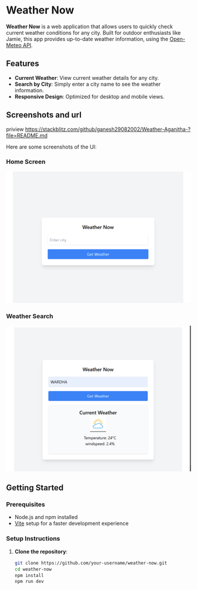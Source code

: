 # Weather Now

**Weather Now** is a web application that allows users to quickly check current weather conditions for any city. Built for outdoor enthusiasts like Jamie, this app provides up-to-date weather information, using the [Open-Meteo API](https://open-meteo.com/).

## Features
- **Current Weather**: View current weather details for any city.
- **Search by City**: Simply enter a city name to see the weather information.
- **Responsive Design**: Optimized for desktop and mobile views.

## Screenshots and url
priview 
https://stackblitz.com/github/ganesh29082002/Weather-Aganitha-?file=README.md

Here are some screenshots of the UI:

### Home Screen
![Home Screen](src/assets/image.png)

### Weather Search
![Weather Search](src/assets/image2.png)

## Getting Started

### Prerequisites
- Node.js and npm installed
- [Vite](https://vitejs.dev/) setup for a faster development experience

### Setup Instructions

1. **Clone the repository**:
   ```bash
   git clone https://github.com/your-username/weather-now.git
   cd weather-now
   npm install
   npm run dev
